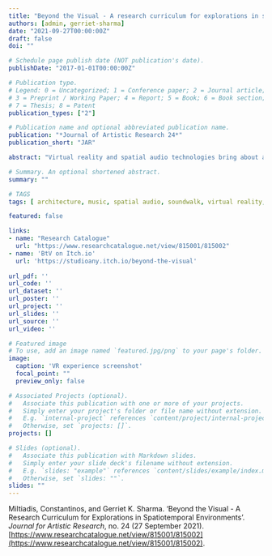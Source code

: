 ```yaml
---
title: "Beyond the Visual - A research curriculum for explorations in spatiotemporal environments"
authors: [admin, gerriet-sharma]
date: "2021-09-27T00:00:00Z"
draft: false
doi: ""

# Schedule page publish date (NOT publication's date).
publishDate: "2017-01-01T00:00:00Z"

# Publication type.
# Legend: 0 = Uncategorized; 1 = Conference paper; 2 = Journal article;
# 3 = Preprint / Working Paper; 4 = Report; 5 = Book; 6 = Book section;
# 7 = Thesis; 8 = Patent
publication_types: ["2"]

# Publication name and optional abbreviated publication name.
publication: "*Journal of Artistic Research 24*"
publication_short: "JAR"

abstract: "Virtual reality and spatial audio technologies bring about a new paradigm in the fields of architecture and music. Works developed in these media produce experiences beyond what is perceivable in the physical world, extending therefore our capacities to design/compose as well as our sensibilities for spatial and temporal perception. By operating in the spatiotemporal domain, these new media, question our disciplinary understandings of space and time as well as their aesthetics, requiring an altogether new post-disciplinary conception of design/composition and experience. \"Beyond the Visual\" is a research curriculum for the investigation of spatiotemporal aesthetics,  in the interface between architecture and music, in regard to perception and creativity and design/composition. This exposition is part of the research agenda of the Society of Artistic Research Special Interest Group (SIG): Spatial Aesthetics and Artificial Environments."

# Summary. An optional shortened abstract.
summary: ""

# TAGS
tags: [ architecture, music, spatial audio, soundwalk, virtual reality, spatiotemporality, aural literacy]

featured: false

links:
- name: "Research Catalogue"
  url: "https://www.researchcatalogue.net/view/815001/815002"
- name: 'BtV on Itch.io'
  url: 'https://studioany.itch.io/beyond-the-visual'
  
url_pdf: ''
url_code: ''
url_dataset: ''
url_poster: ''
url_project: ''
url_slides: ''
url_source: ''
url_video: ''

# Featured image
# To use, add an image named `featured.jpg/png` to your page's folder. 
image:
  caption: 'VR experience screenshot'
  focal_point: ""
  preview_only: false

# Associated Projects (optional).
#   Associate this publication with one or more of your projects.
#   Simply enter your project's folder or file name without extension.
#   E.g. `internal-project` references `content/project/internal-project/index.md`.
#   Otherwise, set `projects: []`.
projects: []

# Slides (optional).
#   Associate this publication with Markdown slides.
#   Simply enter your slide deck's filename without extension.
#   E.g. `slides: "example"` references `content/slides/example/index.md`.
#   Otherwise, set `slides: ""`.
slides: ""
---
```

Miltiadis, Constantinos, and Gerriet K. Sharma. ‘Beyond the Visual - A Research Curriculum for Explorations in Spatiotemporal Environments’. _Journal for Artistic Research_, no. 24 (27 September 2021). [https://www.researchcatalogue.net/view/815001/815002](https://www.researchcatalogue.net/view/815001/815002).
